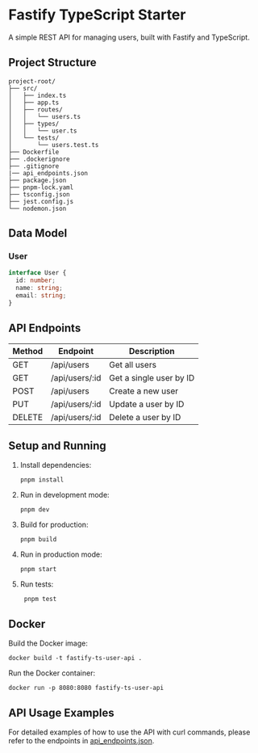 # Fastify TypeScript Starter

A simple REST API for managing users, built with Fastify and TypeScript.

## Project Structure

```
project-root/
├── src/
│   ├── index.ts
│   ├── app.ts
│   ├── routes/
│   │   └── users.ts
│   ├── types/
│   │   └── user.ts
│   └── tests/
│       └── users.test.ts
├── Dockerfile
├── .dockerignore
├── .gitignore
|── api_endpoints.json
├── package.json
├── pnpm-lock.yaml
├── tsconfig.json
├── jest.config.js
└── nodemon.json
```

## Data Model

### User

```typescript
interface User {
  id: number;
  name: string;
  email: string;
}
```

## API Endpoints

| Method | Endpoint       | Description             |
|--------|----------------|-------------------------|
| GET    | /api/users     | Get all users           |
| GET    | /api/users/:id | Get a single user by ID |
| POST   | /api/users     | Create a new user       |
| PUT    | /api/users/:id | Update a user by ID     |
| DELETE | /api/users/:id | Delete a user by ID     |

## Setup and Running

1. Install dependencies:
   ```
   pnpm install
   ```

2. Run in development mode:
   ```
   pnpm dev
   ```

3. Build for production:
   ```
   pnpm build
   ```

4. Run in production mode:
   ```
   pnpm start
   ```

5. Run tests:
   ```
    pnpm test
   ```

## Docker

Build the Docker image:
```
docker build -t fastify-ts-user-api .
```

Run the Docker container:
```
docker run -p 8080:8080 fastify-ts-user-api
```

## API Usage Examples

For detailed examples of how to use the API with curl commands, please refer to the endpoints in [api_endpoints.json](./api_endpoints.json).